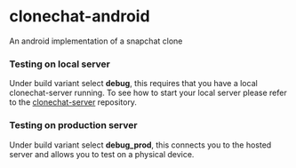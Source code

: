 # clonechat-android
An android implementation of a snapchat clone

### Testing on local server

Under build variant select **debug**, this requires that you have a local clonechat-server running. To see how to start your local server please refer to the [clonechat-server](https://github.com/sindrip/clonechat-server) repository.

### Testing on production server

Under build variant select **debug_prod**, this connects you to the hosted server and allows you to test on a physical device.
